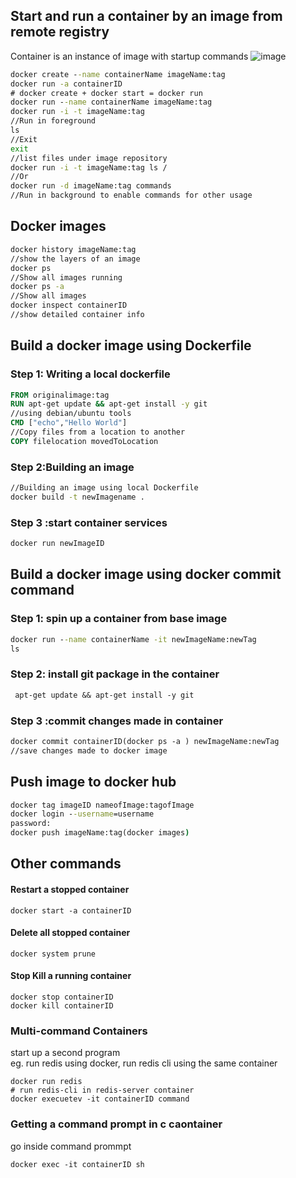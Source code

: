 ## Start and run a container by an image from remote registry
Container is an instance of image with startup commands
![image](https://user-images.githubusercontent.com/49420214/124324032-44055980-db50-11eb-8a62-32637d4d9c1d.png)


```cmd
docker create --name containerName imageName:tag  
docker run -a containerID 
# docker create + docker start = docker run 
docker run --name containerName imageName:tag 
docker run -i -t imageName:tag 
//Run in foreground
ls
//Exit
exit
//list files under image repository 
docker run -i -t imageName:tag ls /
//Or
docker run -d imageName:tag commands
//Run in background to enable commands for other usage

```
## Docker images
```cmd
docker history imageName:tag
//show the layers of an image
docker ps
//Show all images running
docker ps -a
//Show all images 
docker inspect containerID
//show detailed container info
``` 
## Build a docker image using Dockerfile

### Step 1: Writing a local dockerfile
```DockerFile
FROM originalimage:tag
RUN apt-get update && apt-get install -y git
//using debian/ubuntu tools
CMD ["echo","Hello World"]
//Copy files from a location to another
COPY filelocation movedToLocation
```
### Step 2:Building an image
```cmd
//Building an image using local Dockerfile
docker build -t newImagename .
```
### Step 3 :start container services
```cmd
docker run newImageID 
```
## Build a docker image using docker commit command
### Step 1: spin up a container from base image 
```cmd
docker run --name containerName -it newImageName:newTag
ls
```
### Step 2: install git package in the container
```DockerFile
 apt-get update && apt-get install -y git
```
### Step 3 :commit changes made in container
```DockerFile
docker commit containerID(docker ps -a ) newImageName:newTag
//save changes made to docker image
```
## Push image to docker hub
```cmd
docker tag imageID nameofImage:tagofImage
docker login --username=username
password:
docker push imageName:tag(docker images)
```
## Other commands
#### Restart a stopped container
```
docker start -a containerID
```
#### Delete all stopped container
```
docker system prune
```
#### Stop Kill a running container
```
docker stop containerID
docker kill containerID
```
### Multi-command Containers
start up a second program\
eg. run redis using docker, run redis cli using the same container
```
docker run redis
# run redis-cli in redis-server container
docker execuetev -it containerID command
```
### Getting a command prompt in c caontainer
go inside command prommpt
 ```
 docker exec -it containerID sh
 ```
 
